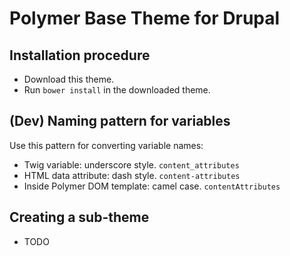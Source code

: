 # Polymer Base Theme for Drupal

## Installation procedure
  - Download this theme.
  - Run `bower install` in the downloaded theme.

## (Dev) Naming pattern for variables
 Use this pattern for converting variable names:
 - Twig variable: underscore style. `content_attributes`
 - HTML data attribute: dash style. `content-attributes`
 - Inside Polymer DOM template: camel case. `contentAttributes`

## Creating a sub-theme
 - TODO
